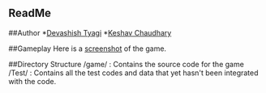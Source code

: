 ReadMe
-------

##Author
*[Devashish Tyagi](cs5090240@cse.iitd.ac.in)
*[Keshav Chaudhary](cs5090244@cse.iitd.ac.in)
	  
##Gameplay
Here is a [screenshot](http://www.flickr.com/photos/98244014@N03/10686193396/ "Title") of the game.

##Directory Structure
/game/ : Contains the source code for the game
/Test/ : Contains all the test codes and data that yet hasn't been integrated with the code.

